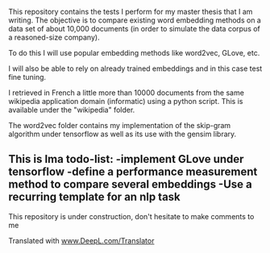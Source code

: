 This repository contains the tests I perform for my master thesis that I am writing. The objective is to compare existing word embedding methods on a data set of about 10,000 documents (in order to simulate the data corpus of a reasoned-size company).

To do this I will use popular embedding methods like word2vec, GLove, etc.

I will also be able to rely on already trained embeddings and in this case test fine tuning.

I retrieved in French a little more than 10000 documents from the same wikipedia application domain (informatic) using a python script. This is available under the "wikipedia" folder.

The word2vec folder contains my implementation of the skip-gram algorithm under tensorflow as well as its use with the gensim library.

This is Ima todo-list:
-implement GLove under tensorflow
-define a performance measurement method to compare several embeddings
-Use a recurring template for an nlp task
------------------------------------------------------------------------------------------------------------------------
This repository is under construction, don't hesitate to make comments to me


Translated with www.DeepL.com/Translator
